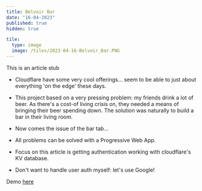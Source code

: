 ```yaml
---
title: Belvoir Bar
date: "16-04-2023"
published: true
hidden: true

tile:
  type: image
  image: /tiles/2023-04-16-Belvoir_Bar.PNG
---
```


This is an article stub

- Cloudflare have some very cool offerings... seem to be able to just about everything 'on the edge' these days.

- This project based on a very pressing problem: my friends drink a lot of beer. As there's a cost-of living crisis on, they needed a means of bringing their beer spending down. The solution was naturally to build a bar in their living room.

- Now comes the issue of the bar tab...

- All problems can be solved with a Progressive Web App.

- Focus on this article is getting authentication working with cloudflare's KV database.

- Don't want to handle user auth myself: let's use Google!


Demo [here](https://beaver.bojit.org)
